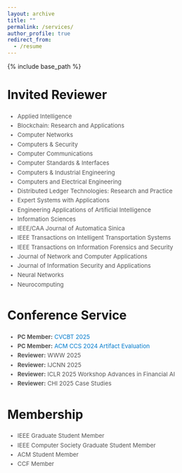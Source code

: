 ```yaml
---
layout: archive
title: ""
permalink: /services/
author_profile: true
redirect_from:
  - /resume
---
```


{% include base_path %}

# Invited Reviewer

<div style="margin: 3px 0; padding: 3px;">
  <ul style="margin: 0; padding-left: 20px; font-size: 0.95em; color: #555; line-height: 1.6;">
    <li>Applied Intelligence</li>
    <li>Blockchain: Research and Applications</li>
    <li>Computer Networks</li>
    <li>Computers & Security</li>
    <li>Computer Communications</li>
    <li>Computer Standards & Interfaces</li>
    <li>Computers & Industrial Engineering</li>
    <li>Computers and Electrical Engineering</li>
    <li>Distributed Ledger Technologies: Research and Practice</li>
    <li>Expert Systems with Applications</li>
    <li>Engineering Applications of Artificial Intelligence</li>
    <li>Information Sciences</li>
    <li>IEEE/CAA Journal of Automatica Sinica</li>
    <li>IEEE Transactions on Intelligent Transportation Systems</li>
    <li>IEEE Transactions on Information Forensics and Security</li>
    <li>Journal of Network and Computer Applications</li>
    <li>Journal of Information Security and Applications</li>
    <li>Neural Networks</li>
    <li>Neurocomputing</li>
  </ul>
</div>

# Conference Service

<div style="margin: 3px 0; padding: 3px;">
  <ul style="margin: 0; padding-left: 20px; font-size: 0.95em; color: #555; line-height: 1.6;">
    <li>
      <strong>PC Member:</strong> 
      <a href="https://cryptovalleyconference.com/call-for-papers" style="text-decoration: none; color: #007acc;">CVCBT 2025</a>
    </li>
    <li>
      <strong>PC Member:</strong> 
      <a href="https://www.sigsac.org/ccs/CCS2024/organization/ae-committee.html" style="text-decoration: none; color: #007acc;">ACM CCS 2024 Artifact Evaluation</a>
    </li>
    <li><strong>Reviewer:</strong> WWW 2025</li>
    <li><strong>Reviewer:</strong> IJCNN 2025</li>
    <li><strong>Reviewer:</strong> ICLR 2025 Workshop Advances in Financial AI</li>
    <li><strong>Reviewer:</strong> CHI 2025 Case Studies</li>
  </ul>
</div>

# Membership

<div style="margin: 3px 0; padding: 3px;">
  <ul style="margin: 0; padding-left: 20px; font-size: 0.95em; color: #555; line-height: 1.6;">
    <li>IEEE Graduate Student Member</li>
    <li>IEEE Computer Society Graduate Student Member</li>
    <li>ACM Student Member</li>
    <li>CCF Member</li>
  </ul>
</div>



<!-- # Intership -->


  
